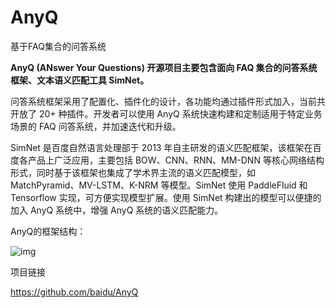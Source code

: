 
# AnyQ

基于FAQ集合的问答系统

**AnyQ (ANswer Your Questions) 开源项目主要包含面向 FAQ 集合的问答系统框架、文本语义匹配工具 SimNet。**

问答系统框架采用了配置化、插件化的设计，各功能均通过插件形式加入，当前共开放了 20+ 种插件。开发者可以使用 AnyQ 系统快速构建和定制适用于特定业务场景的 FAQ 问答系统，并加速迭代和升级。

SimNet 是百度自然语言处理部于 2013 年自主研发的语义匹配框架，该框架在百度各产品上广泛应用，主要包括 BOW、CNN、RNN、MM-DNN 等核心网络结构形式，同时基于该框架也集成了学术界主流的语义匹配模型，如 MatchPyramid、MV-LSTM、K-NRM 等模型。SimNet 使用 PaddleFluid 和 Tensorflow 实现，可方便实现模型扩展。使用 SimNet 构建出的模型可以便捷的加入 AnyQ 系统中，增强 AnyQ 系统的语义匹配能力。


AnyQ的框架结构：


![img](https://mmbiz.qpic.cn/mmbiz_png/VBcD02jFhgkeqI4keicpcSFGiaqyWevicnfkcrSFog9c6X9N8nY4y1yAB4URibvTmR3wbpvic04v8icibfKEZ0JKrXtpg/640?tp=webp&wxfrom=5&wx_lazy=1&wx_co=1)


项目链接

https://github.com/baidu/AnyQ
